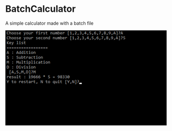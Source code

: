 # BatchCalculator
A simple calculator made with a batch file

![BatchCalculator](https://github.com/SchwabNicolas/BatchCalculator/blob/master/images/Calculator.png)
